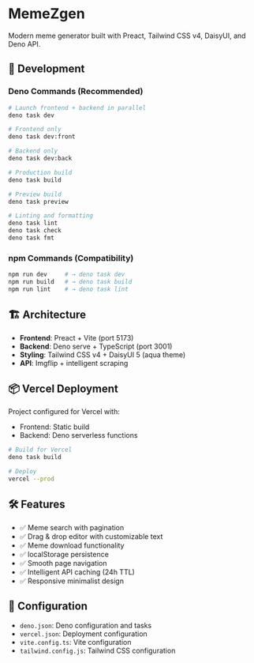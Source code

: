 # MemeZgen

Modern meme generator built with Preact, Tailwind CSS v4, DaisyUI, and Deno API.

## 🚀 Development

### Deno Commands (Recommended)

```bash
# Launch frontend + backend in parallel
deno task dev

# Frontend only
deno task dev:front

# Backend only
deno task dev:back

# Production build
deno task build

# Preview build
deno task preview

# Linting and formatting
deno task lint
deno task check
deno task fmt
```

### npm Commands (Compatibility)

```bash
npm run dev     # → deno task dev
npm run build   # → deno task build
npm run lint    # → deno task lint
```

## 🏗️ Architecture

- **Frontend**: Preact + Vite (port 5173)
- **Backend**: Deno serve + TypeScript (port 3001)
- **Styling**: Tailwind CSS v4 + DaisyUI 5 (aqua theme)
- **API**: Imgflip + intelligent scraping

## 📦 Vercel Deployment

Project configured for Vercel with:

- Frontend: Static build
- Backend: Deno serverless functions

```bash
# Build for Vercel
deno task build

# Deploy
vercel --prod
```

## 🛠️ Features

- ✅ Meme search with pagination
- ✅ Drag & drop editor with customizable text
- ✅ Meme download functionality
- ✅ localStorage persistence
- ✅ Smooth page navigation
- ✅ Intelligent API caching (24h TTL)
- ✅ Responsive minimalist design

## 🔧 Configuration

- `deno.json`: Deno configuration and tasks
- `vercel.json`: Deployment configuration
- `vite.config.ts`: Vite configuration
- `tailwind.config.js`: Tailwind CSS configuration

